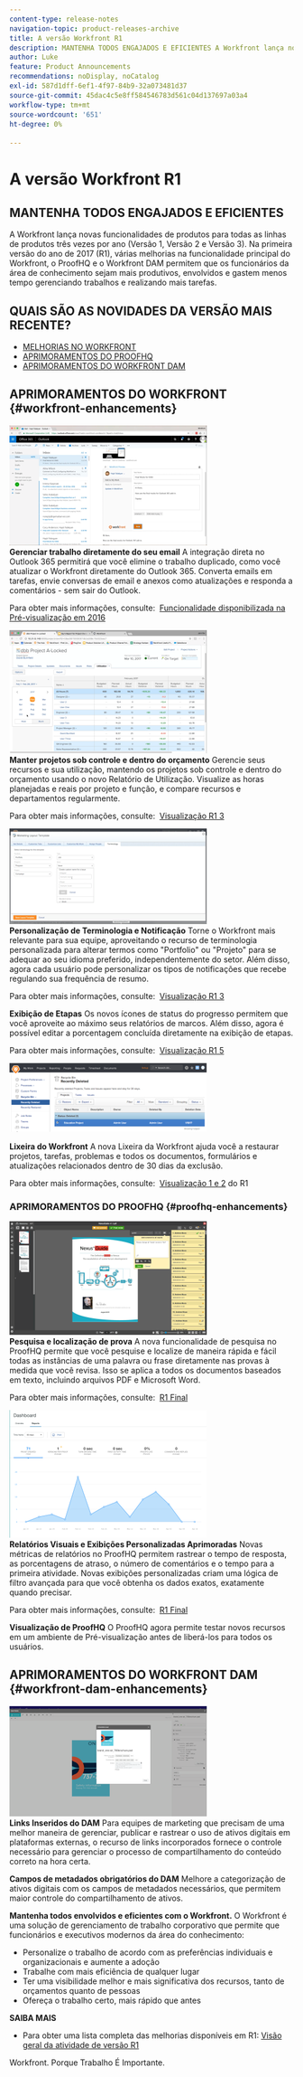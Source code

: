 ```yaml
---
content-type: release-notes
navigation-topic: product-releases-archive
title: A versão Workfront R1
description: MANTENHA TODOS ENGAJADOS E EFICIENTES A Workfront lança novas funcionalidades de produtos para todas as linhas de produtos três vezes por ano (Versão 1, Versão 2 e Versão 3). Na primeira versão do ano de 2017 (R1), várias melhorias na funcionalidade principal do Workfront, o ProofHQ e o Workfront DAM permitem que os funcionários da área de conhecimento sejam mais produtivos, envolvidos e gastem menos tempo gerenciando trabalhos e realizando mais tarefas.
author: Luke
feature: Product Announcements
recommendations: noDisplay, noCatalog
exl-id: 587d1dff-6ef1-4f97-84b9-32a073481d37
source-git-commit: 45dac4c5e8ff584546783d561c04d137697a03a4
workflow-type: tm+mt
source-wordcount: '651'
ht-degree: 0%

---
```


# A versão Workfront R1

## MANTENHA TODOS ENGAJADOS E EFICIENTES

A Workfront lança novas funcionalidades de produtos para todas as linhas de produtos três vezes por ano (Versão 1, Versão 2 e Versão 3). Na primeira versão do ano de 2017 (R1), várias melhorias na funcionalidade principal do Workfront, o ProofHQ e o Workfront DAM permitem que os funcionários da área de conhecimento sejam mais produtivos, envolvidos e gastem menos tempo gerenciando trabalhos e realizando mais tarefas.

## QUAIS SÃO AS NOVIDADES DA VERSÃO MAIS RECENTE?

* [MELHORIAS NO WORKFRONT](#workfront-enhancements)
* [APRIMORAMENTOS DO PROOFHQ](#proofhq-enhancements)
* [APRIMORAMENTOS DO WORKFRONT DAM](#workfront-dam-enhancements)

## APRIMORAMENTOS DO WORKFRONT {#workfront-enhancements}

![Outlook_365_Integration_1.png](assets/outlook-365-integration-1-350x212.png)\
**Gerenciar trabalho diretamente do seu email**
A integração direta no Outlook 365 permitirá que você elimine o trabalho duplicado, como você atualizar o Workfront diretamente do Outlook 365. Converta emails em tarefas, envie conversas de email e anexos como atualizações e responda a comentários - sem sair do Outlook.

Para obter mais informações, consulte:  [Funcionalidade disponibilizada na Pré-visualização em 2016](../../../../product-announcements/product-releases/quarterly-release-archive/r1-release-activity/available-in-preview-in-2016.md)

![](assets/mceclip0-350x218.png)\
**Manter projetos sob controle e dentro do orçamento**
Gerencie seus recursos e sua utilização, mantendo os projetos sob controle e dentro do orçamento usando o novo Relatório de Utilização. Visualize as horas planejadas e reais por projeto e função, e compare recursos e departamentos regularmente.

Para obter mais informações, consulte:  [Visualização R1 3](../../../../product-announcements/product-releases/quarterly-release-archive/r1-release-activity/r1-preview-3.md)

![](assets/mceclip1-350x169.png)\
**Personalização de Terminologia e Notificação**
Torne o Workfront mais relevante para sua equipe, aproveitando o recurso de terminologia personalizada para alterar termos como &quot;Portfolio&quot; ou &quot;Projeto&quot; para se adequar ao seu idioma preferido, independentemente do setor. Além disso, agora cada usuário pode personalizar os tipos de notificações que recebe regulando sua frequência de resumo.

Para obter mais informações, consulte:  [Visualização R1 3](../../../../product-announcements/product-releases/quarterly-release-archive/r1-release-activity/r1-preview-3.md)

**Exibição de Etapas**
Os novos ícones de status do progresso permitem que você aproveite ao máximo seus relatórios de marcos. Além disso, agora é possível editar a porcentagem concluída diretamente na exibição de etapas.

Para obter mais informações, consulte:  [Visualização R1 5](../../../../product-announcements/product-releases/quarterly-release-archive/r1-release-activity/r1-preview-5.md)

![](assets/mceclip3-350x122.png)

**Lixeira do Workfront**
A nova Lixeira da Workfront ajuda você a restaurar projetos, tarefas, problemas e todos os documentos, formulários e atualizações relacionados dentro de 30 dias da exclusão.

Para obter mais informações, consulte:  [Visualização 1 e 2](../../../../product-announcements/product-releases/quarterly-release-archive/r1-release-activity/r1-peview-1-and-2.md) do R1

### APRIMORAMENTOS DO PROOFHQ {#proofhq-enhancements}

![](assets/mceclip4-350x201.png)\
**Pesquisa e localização de prova**
A nova funcionalidade de pesquisa no ProofHQ permite que você pesquise e localize de maneira rápida e fácil todas as instâncias de uma palavra ou frase diretamente nas provas à medida que você revisa. Isso se aplica a todos os documentos baseados em texto, incluindo arquivos PDF e Microsoft Word.

Para obter mais informações, consulte:  [R1 Final](../../../../product-announcements/product-releases/quarterly-release-archive/r1-release-activity/r1-final.md)

![](assets/mceclip5-350x226.png)\
**Relatórios Visuais e Exibições Personalizadas Aprimoradas**
Novas métricas de relatórios no ProofHQ permitem rastrear o tempo de resposta, as porcentagens de atraso, o número de comentários e o tempo para a primeira atividade. Novas exibições personalizadas criam uma lógica de filtro avançada para que você obtenha os dados exatos, exatamente quando precisar.

Para obter mais informações, consulte:  [R1 Final](../../../../product-announcements/product-releases/quarterly-release-archive/r1-release-activity/r1-final.md)

**Visualização de ProofHQ**
O ProofHQ agora permite testar novos recursos em um ambiente de Pré-visualização antes de liberá-los para todos os usuários.

## APRIMORAMENTOS DO WORKFRONT DAM {#workfront-dam-enhancements}

![](assets/mceclip6-350x195.png)\
**Links Inseridos do DAM**
Para equipes de marketing que precisam de uma melhor maneira de gerenciar, publicar e rastrear o uso de ativos digitais em plataformas externas, o recurso de links incorporados fornece o controle necessário para gerenciar o processo de compartilhamento do conteúdo correto na hora certa.

**Campos de metadados obrigatórios do DAM**
Melhore a categorização de ativos digitais com os campos de metadados necessários, que permitem maior controle do compartilhamento de ativos.

**Mantenha todos envolvidos e eficientes com o Workfront.**
O Workfront é uma solução de gerenciamento de trabalho corporativo que permite que funcionários e executivos modernos da área do conhecimento:

* Personalize o trabalho de acordo com as preferências individuais e organizacionais e aumente a adoção
* Trabalhe com mais eficiência de qualquer lugar
* Ter uma visibilidade melhor e mais significativa dos recursos, tanto de orçamentos quanto de pessoas
* Ofereça o trabalho certo, mais rápido que antes

**SAIBA MAIS**

* Para obter uma lista completa das melhorias disponíveis em R1: [Visão geral da atividade de versão R1](../../../../product-announcements/product-releases/quarterly-release-archive/r1-release-activity/r1-release-activity-overview.md)

Workfront. Porque Trabalho É Importante.
